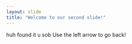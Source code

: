 ```yaml
---
layout: slide
title: "Welcome to our second slide!"
---
```

huh found it u sob
Use the left arrow to go back!
